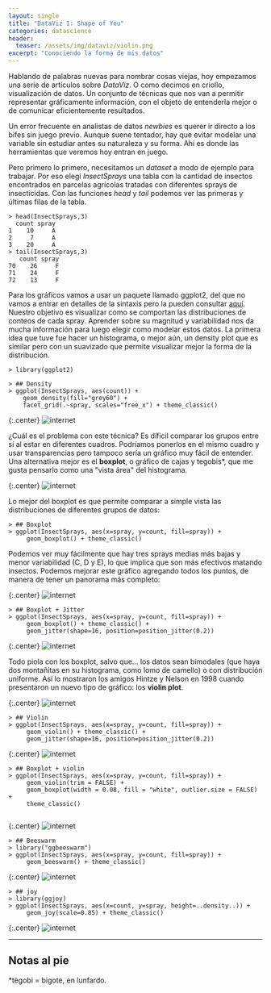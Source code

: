 ```yaml
---
layout: single
title: "DataViz I: Shape of You"
categories: datascience
header:
  teaser: /assets/img/dataviz/violin.png
excerpt: "Conociendo la forma de mis datos"  
---
```


Hablando de palabras nuevas para nombrar cosas viejas, hoy empezamos una serie de artículos sobre <i>DataViz</i>. O como decimos en criollo, visualización de datos. Un conjunto de técnicas que nos van a permitir representar gráficamente información, con el objeto de entenderla mejor o de comunicar eficientemente resultados.

Un error frecuente en analistas de datos <i>newbies</i> es querer ir directo a los bifes sin juego previo. Aunque suene tentador, hay que evitar modelar una variable sin estudiar antes su naturaleza y su forma. Ahí es donde las herramientas que veremos hoy entran en juego.

Pero primero lo primero, necesitamos un <i>dataset</i> a modo de ejemplo para trabajar. Por eso elegí <i>InsectSprays</i> una tabla con la cantidad de insectos encontrados en parcelas agrícolas tratadas con diferentes sprays de insecticidas. Con las funciones <i>head</i> y <i>tail</i> podemos ver las primeras y últimas filas de la tabla.


```{r}
> head(InsectSprays,3)
  count spray
1    10     A
2     7     A
3    20     A
> tail(InsectSprays,3)
   count spray
70    26     F
71    24     F
72    13     F

```

Para los gráficos vamos a usar un paquete llamado ggplot2, del que no vamos a entrar en detalles de la sintaxis pero la pueden consultar <a href="https://ggplot2.tidyverse.org/">aquí</a>. Nuestro objetivo es visualizar como se comportan las distribuciones de conteos de cada spray. Aprender sobre su magnitud y variabilidad nos da mucha información para luego elegir como modelar estos datos. La primera idea que tuve fue hacer un histograma, o mejor aún, un density plot que es similar pero con un suavizado que permite visualizar mejor la forma de la distribución.

```{r}
> library(ggplot2)

> ## Density
> ggplot(InsectSprays, aes(count)) + 
    geom_density(fill="grey60") +
    facet_grid(.~spray, scales="free_x") + theme_classic()
```

{:.center}
![internet](/assets/img/dataviz/density.png)

¿Cuál es el problema con este técnica? Es díficil comparar los grupos entre sí al estar en diferentes cuadros. Podríamos ponerlos en el mismo cuadro y usar transparencias pero tampoco sería un gráfico muy fácil de entender. Una alternativa mejor es el <strong>boxplot</strong>, o gráfico de cajas y tegobis*, que me gusta pensarlo como una "vista área" del histograma.

{:.center}
![internet](/assets/img/dataviz/boxplot-histograma.png)

Lo mejor del boxplot es que permite comparar a simple vista las distribuciones de diferentes grupos de datos:

```{r}
> ## Boxplot
> ggplot(InsectSprays, aes(x=spray, y=count, fill=spray)) + 
     geom_boxplot() + theme_classic()

```

Podemos ver muy fácilmente que hay tres sprays medias más bajas y menor variabilidad (C, D y E), lo que implica que son más efectivos matando insectos. Podemos mejorar este gráfico agregando todos los puntos, de manera de tener un panorama más completo:

{:.center}
![internet](/assets/img/dataviz/boxplot.png)

```{r}
> ## Boxplot + Jitter
> ggplot(InsectSprays, aes(x=spray, y=count, fill=spray)) + 
     geom_boxplot() + theme_classic() + 
     geom_jitter(shape=16, position=position_jitter(0.2))

```

{:.center}
![internet](/assets/img/dataviz/boxplot_jitter.png)

Todo piola con los boxplot, salvo que... los datos sean bimodales (que haya dos montañitas en su histograma, como lomo de camello) o con distribución uniforme. Así lo mostraron los amigos Hintze y Nelson en 1998 cuando presentaron un nuevo tipo de gráfico: los <strong>violin plot</strong>.

{:.center}
![internet](/assets/img/dataviz/boxplotVsviolin.png)



```{r}
> ## Violin
> ggplot(InsectSprays, aes(x=spray, y=count, fill=spray)) + 
     geom_violin() + theme_classic() + 
     geom_jitter(shape=16, position=position_jitter(0.2))

```

{:.center}
![internet](/assets/img/dataviz/violin.png)


```{r}
> ## Boxplot + violin  
> ggplot(InsectSprays, aes(x=spray, y=count, fill=spray)) + 
     geom_violin(trim = FALSE) +
     geom_boxplot(width = 0.08, fill = "white", outlier.size = FALSE) +
     theme_classic() 
     
```

{:.center}
![internet](/assets/img/dataviz/boxplot+violin.png)


```{r}
> ## Beeswarm
> library("ggbeeswarm")
> ggplot(InsectSprays, aes(x=spray, y=count, fill=spray)) + 
     geom_beeswarm() + theme_classic()

```

{:.center}
![internet](/assets/img/dataviz/beeswarm.png)


```{r}
> ## joy
> library(ggjoy)
> ggplot(InsectSprays, aes(x=count, y=spray, height=..density..)) +
     geom_joy(scale=0.85) + theme_classic()

```

{:.center}
![internet](/assets/img/dataviz/joyplot.png)


-----
<h2>Notas al pie</h2>

*tegobi = bigote, en lunfardo.
